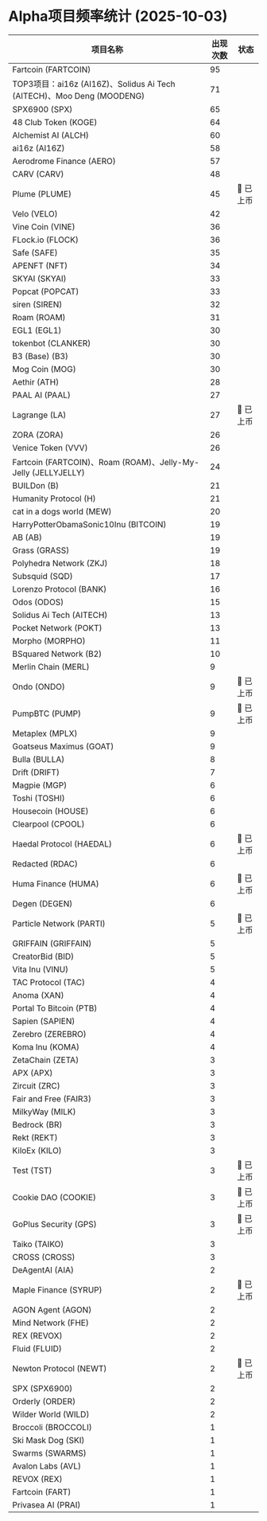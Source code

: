 # Alpha项目频率统计 (2025-10-03)

| 项目名称 | 出现次数 | 状态 |
| --- | --- | --- |
| Fartcoin (FARTCOIN) | 95 |  |
| TOP3项目：ai16z (AI16Z)、Solidus Ai Tech (AITECH)、Moo Deng (MOODENG) | 71 |  |
| SPX6900 (SPX) | 65 |  |
| 48 Club Token (KOGE) | 64 |  |
| Alchemist AI (ALCH) | 60 |  |
| ai16z (AI16Z) | 58 |  |
| Aerodrome Finance (AERO) | 57 |  |
| CARV (CARV) | 48 |  |
| Plume (PLUME) | 45 | 🔔 已上币 |
| Velo (VELO) | 42 |  |
| Vine Coin (VINE) | 36 |  |
| FLock.io (FLOCK) | 36 |  |
| Safe (SAFE) | 35 |  |
| APENFT (NFT) | 34 |  |
| SKYAI (SKYAI) | 33 |  |
| Popcat (POPCAT) | 33 |  |
| siren (SIREN) | 32 |  |
| Roam (ROAM) | 31 |  |
| EGL1 (EGL1) | 30 |  |
| tokenbot (CLANKER) | 30 |  |
| B3 (Base) (B3) | 30 |  |
| Mog Coin (MOG) | 30 |  |
| Aethir (ATH) | 28 |  |
| PAAL AI (PAAL) | 27 |  |
| Lagrange (LA) | 27 | 🔔 已上币 |
| ZORA (ZORA) | 26 |  |
| Venice Token (VVV) | 26 |  |
| Fartcoin (FARTCOIN)、Roam (ROAM)、Jelly-My-Jelly (JELLYJELLY) | 24 |  |
| BUILDon (B) | 21 |  |
| Humanity Protocol (H) | 21 |  |
| cat in a dogs world (MEW) | 20 |  |
| HarryPotterObamaSonic10Inu (BITCOIN) | 19 |  |
| AB (AB) | 19 |  |
| Grass (GRASS) | 19 |  |
| Polyhedra Network (ZKJ) | 18 |  |
| Subsquid (SQD) | 17 |  |
| Lorenzo Protocol (BANK) | 16 |  |
| Odos (ODOS) | 15 |  |
| Solidus Ai Tech (AITECH) | 13 |  |
| Pocket Network (POKT) | 13 |  |
| Morpho (MORPHO) | 11 |  |
| BSquared Network (B2) | 10 |  |
| Merlin Chain (MERL) | 9 |  |
| Ondo (ONDO) | 9 | 🔔 已上币 |
| PumpBTC (PUMP) | 9 | 🔔 已上币 |
| Metaplex (MPLX) | 9 |  |
| Goatseus Maximus (GOAT) | 9 |  |
| Bulla (BULLA) | 8 |  |
| Drift (DRIFT) | 7 |  |
| Magpie (MGP) | 6 |  |
| Toshi (TOSHI) | 6 |  |
| Housecoin (HOUSE) | 6 |  |
| Clearpool (CPOOL) | 6 |  |
| Haedal Protocol (HAEDAL) | 6 | 🔔 已上币 |
| Redacted (RDAC) | 6 |  |
| Huma Finance (HUMA) | 6 | 🔔 已上币 |
| Degen (DEGEN) | 6 |  |
| Particle Network (PARTI) | 5 | 🔔 已上币 |
| GRIFFAIN (GRIFFAIN) | 5 |  |
| CreatorBid (BID) | 5 |  |
| Vita Inu (VINU) | 5 |  |
| TAC Protocol (TAC) | 4 |  |
| Anoma (XAN) | 4 |  |
| Portal To Bitcoin (PTB) | 4 |  |
| Sapien (SAPIEN) | 4 |  |
| Zerebro (ZEREBRO) | 4 |  |
| Koma Inu (KOMA) | 4 |  |
| ZetaChain (ZETA) | 3 |  |
| APX (APX) | 3 |  |
| Zircuit (ZRC) | 3 |  |
| Fair and Free (FAIR3) | 3 |  |
| MilkyWay (MILK) | 3 |  |
| Bedrock (BR) | 3 |  |
| Rekt (REKT) | 3 |  |
| KiloEx (KILO) | 3 |  |
| Test (TST) | 3 | 🔔 已上币 |
| Cookie DAO (COOKIE) | 3 | 🔔 已上币 |
| GoPlus Security (GPS) | 3 | 🔔 已上币 |
| Taiko (TAIKO) | 3 |  |
| CROSS (CROSS) | 3 |  |
| DeAgentAI (AIA) | 2 |  |
| Maple Finance (SYRUP) | 2 | 🔔 已上币 |
| AGON Agent (AGON) | 2 |  |
| Mind Network (FHE) | 2 |  |
| REX (REVOX) | 2 |  |
| Fluid (FLUID) | 2 |  |
| Newton Protocol (NEWT) | 2 | 🔔 已上币 |
| SPX (SPX6900) | 2 |  |
| Orderly (ORDER) | 2 |  |
| Wilder World (WILD) | 2 |  |
| Broccoli (BROCCOLI) | 1 |  |
| Ski Mask Dog (SKI) | 1 |  |
| Swarms (SWARMS) | 1 |  |
| Avalon Labs (AVL) | 1 |  |
| REVOX (REX) | 1 |  |
| Fartcoin (FART) | 1 |  |
| Privasea AI (PRAI) | 1 |  |

